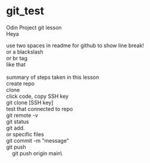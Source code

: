 # git_test
Odin Project git lesson  
Heya  

use two spaces in readme for github to show line break!  
or a blackslash\
or br tag <br />
like that\
\
summary of steps taken in this lesson  
create repo  
clone\
    click code, copy SSH key\
    git clone [SSH key]\
test that connected to repo\
    git remote -v\
git status\
git add.  
    or specific files\
git commit -m "message"\
git push\
    git push origin main\





